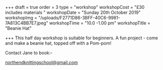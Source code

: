 +++
draft = true
order = 3
type = "workshop"
workshopCost = "£30 includes materials "
workshopDate = "Sunday 20th October 2019"
workshopImg = "/uploads/F2771D86-3BFF-40C6-9981-7A813C4BB7E7.jpeg"
workshopTime = "10.0 -1.00 pm"
workshopTitle = "Beanie Hat"

+++
This half day workshop is suitable for beginners. A fun project - come and make a beanie hat, topped off with a Pom-pom! 

Contact Jane to book:-

northendknittingschool@gmail.com
